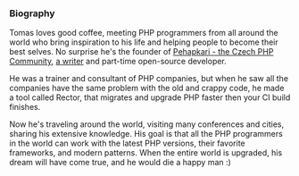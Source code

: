 ### Biography

Tomas loves good coffee, meeting PHP programmers from all around the world who bring inspiration to his life and helping people to become their best selves. No surprise he's the founder of [Pehapkari - the Czech PHP Community](https://pehapkari.cz/), [a writer](https://www.tomasvotruba.cz/) and part-time open-source developer.

He was a trainer and consultant of PHP companies, but when he saw all the companies have the same problem with the old and crappy code, he made a tool called Rector, that migrates and upgrade PHP faster then your CI build finishes.

Now he's traveling around the world, visiting many conferences and cities, sharing his extensive knowledge. His goal is that all the PHP programmers in the world can work with the latest PHP versions, their favorite frameworks, and modern patterns. When the entire world is upgraded, his dream will have come true, and he would die a happy man :)
